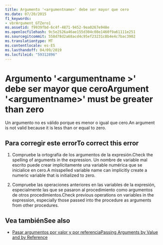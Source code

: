 ```yaml
---
title: Argumento '<argumentname>' debe ser mayor que cero
ms.date: 07/20/2015
f1_keywords:
- vbrArgument_GTZero1
ms.assetid: f9939fbd-6c4f-4871-9452-9ea0267e948e
ms.openlocfilehash: 9c5e2526a46ae155d304c08e1460f9a61111e251
ms.sourcegitcommit: 558d78d2a68acd4c95ef23231c8b4e4c7bac3902
ms.translationtype: MT
ms.contentlocale: es-ES
ms.lasthandoff: 04/09/2019
ms.locfileid: "59312896"
---
```

# <a name="argument-argumentname-must-be-greater-than-zero"></a><span data-ttu-id="8c56b-102">Argumento '\<argumentname >' debe ser mayor que cero</span><span class="sxs-lookup"><span data-stu-id="8c56b-102">Argument '\<argumentname>' must be greater than zero</span></span>
<span data-ttu-id="8c56b-103">Un argumento no es válido porque es menor o igual que cero.</span><span class="sxs-lookup"><span data-stu-id="8c56b-103">An argument is not valid because it is less than or equal to zero.</span></span>  
  
## <a name="to-correct-this-error"></a><span data-ttu-id="8c56b-104">Para corregir este error</span><span class="sxs-lookup"><span data-stu-id="8c56b-104">To correct this error</span></span>  
  
1. <span data-ttu-id="8c56b-105">Compruebe la ortografía de los argumentos de la expresión.</span><span class="sxs-lookup"><span data-stu-id="8c56b-105">Check the spelling of arguments in the expression.</span></span> <span data-ttu-id="8c56b-106">Un nombre de variable mal escrito puede crear implícitamente una variable numérica que se inicialice en cero.</span><span class="sxs-lookup"><span data-stu-id="8c56b-106">A misspelled variable name can implicitly create a numeric variable that is initialized to zero.</span></span>  
  
2. <span data-ttu-id="8c56b-107">Compruebe las operaciones anteriores en las variables de la expresión, especialmente las que se pasaron al procedimiento como argumentos de otros procedimientos.</span><span class="sxs-lookup"><span data-stu-id="8c56b-107">Check previous operations on variables in the expression, especially those passed into the procedure as arguments from other procedures.</span></span>  
  
## <a name="see-also"></a><span data-ttu-id="8c56b-108">Vea también</span><span class="sxs-lookup"><span data-stu-id="8c56b-108">See also</span></span>

- [<span data-ttu-id="8c56b-109">Pasar argumentos por valor y por referencia</span><span class="sxs-lookup"><span data-stu-id="8c56b-109">Passing Arguments by Value and by Reference</span></span>](../../visual-basic/programming-guide/language-features/procedures/passing-arguments-by-value-and-by-reference.md)
